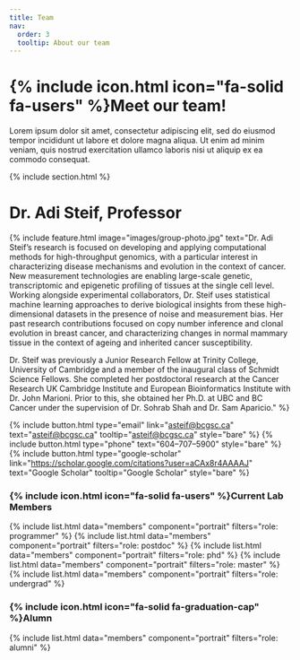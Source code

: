 ```yaml
---
title: Team
nav:
  order: 3
  tooltip: About our team
---
```


# {% include icon.html icon="fa-solid fa-users" %}Meet our team!

Lorem ipsum dolor sit amet, consectetur adipiscing elit, sed do eiusmod tempor
incididunt ut labore et dolore magna aliqua. Ut enim ad minim veniam, quis
nostrud exercitation ullamco laboris nisi ut aliquip ex ea commodo consequat.

{% include section.html %}

# **Dr. Adi Steif**, Professor
{%
  include feature.html
  image="images/group-photo.jpg"
  text="Dr. Adi Steif’s research is focused on developing and applying computational methods for high-throughput genomics, with a particular interest in characterizing disease mechanisms and evolution in the context of cancer. New measurement technologies are enabling large-scale genetic, transcriptomic and epigenetic profiling of tissues at the single cell level. Working alongside experimental collaborators, Dr. Steif uses statistical machine learning approaches to derive biological insights from these high-dimensional datasets in the presence of noise and measurement bias. Her past research contributions focused on copy number inference and clonal evolution in breast cancer, and characterizing changes in normal mammary tissue in the context of ageing and inherited cancer susceptibility.
  
  Dr. Steif was previously a Junior Research Fellow at Trinity College, University of Cambridge and a member of the inaugural class of Schmidt Science Fellows. She completed her postdoctoral research at the Cancer Research UK Cambridge Institute and European Bioinformatics Institute with Dr. John Marioni. Prior to this, she obtained her Ph.D. at UBC and BC Cancer under the supervision of Dr. Sohrab Shah and Dr. Sam Aparicio."
%}


{%
  include button.html
  type="email"
  link="asteif@bcgsc.ca"
  text="asteif@bcgsc.ca"
  tooltip="asteif@bcgsc.ca"
  style="bare"
%}
{%
  include button.html
  type="phone"
  text="604–707–5900"
  style="bare"
%}
{%
  include button.html
  type="google-scholar"
  link="https://scholar.google.com/citations?user=aCAx8r4AAAAJ"
  text="Google Scholar"
  tooltip="Google Scholar"
  style="bare"
%}
### {% include icon.html icon="fa-solid fa-users" %}Current Lab Members

{% include list.html data="members" component="portrait" filters="role: programmer" %}
{% include list.html data="members" component="portrait" filters="role: postdoc" %}
{% include list.html data="members" component="portrait" filters="role: phd" %}
{% include list.html data="members" component="portrait" filters="role: master" %}
{% include list.html data="members" component="portrait" filters="role: undergrad" %}


### {% include icon.html icon="fa-solid fa-graduation-cap" %}Alumn

{% include list.html data="members" component="portrait" filters="role: alumni" %}
